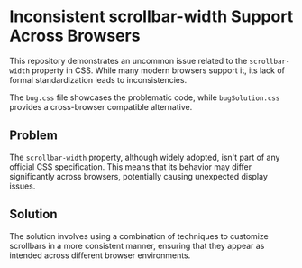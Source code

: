 # Inconsistent scrollbar-width Support Across Browsers

This repository demonstrates an uncommon issue related to the `scrollbar-width` property in CSS. While many modern browsers support it, its lack of formal standardization leads to inconsistencies.

The `bug.css` file showcases the problematic code, while `bugSolution.css` provides a cross-browser compatible alternative.

## Problem

The `scrollbar-width` property, although widely adopted, isn't part of any official CSS specification.  This means that its behavior may differ significantly across browsers, potentially causing unexpected display issues.

## Solution

The solution involves using a combination of techniques to customize scrollbars in a more consistent manner, ensuring that they appear as intended across different browser environments.